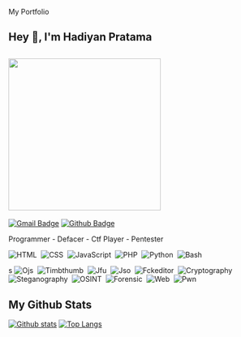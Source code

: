 
My Portfolio
## Hey 👋, I'm Hadiyan Pratama
## <img src="https://i.ibb.co/71cQZh5/IMG-20200521-WA0133.jpg" width="300" height="300">
[![Gmail Badge](https://img.shields.io/badge/-dhpriv8@gmail.com-c14438?style=flat&logo=Gmail&logoColor=black&link=mailto:dhpriv8@gmail.com)](mailto:dhpriv8@gmail.com) [![Github Badge](https://img.shields.io/badge/-beruangsalju-black?style=flat&logo=github&logoColor=red&link=https://github.com/beruangsalju/)](https://www.github.com/beruangsalju/)
<p align='left'>Programmer - Defacer - Ctf Player - Pentester </p>


![HTML](https://img.shields.io/badge/-HTML-282A36?style=flat&logo=HTML5)&nbsp;
![CSS](https://img.shields.io/badge/-CSS-282A36?style=flat&logo=CSS3&logoColor=1572B6)&nbsp;
![JavaScript](https://img.shields.io/badge/-JavaScript-282A36?style=flat&logo=Javascript)&nbsp;
![PHP](https://img.shields.io/badge/-PHP-282A36?style=flat&logo=PHP)&nbsp;
![Python](https://img.shields.io/badge/-Python-282A36?style=flat&logo=Python)&nbsp;
![Bash](https://img.shields.io/badge/-Shell-282A36?style=flat&logo=Shell)&nbsp;

s
![Ojs](https://img.shields.io/badge/-Ojs-282A36?style=flat&logo=Ojs)&nbsp;
![Timbthumb](https://img.shields.io/badge/-Timthumb-282A36?style=flat&logo=Timthumb)&nbsp;
![Jfu](https://img.shields.io/badge/-Jfu-282A36?style=flat&logo=Jfu)&nbsp;
![Jso](https://img.shields.io/badge/-Jso-282A36?style=flat&logo=Jso)&nbsp;
![Fckeditor](https://img.shields.io/badge/-Fckeditor-282A36?style=flat&logo=Fckeditor)&nbsp;
![Cryptography](https://img.shields.io/badge/-Cryptography-282A36?style=flat&logo=Cryptograhpy)&nbsp;
![Steganography](https://img.shields.io/badge/-Steganography-282A36?style=flat&logo=Steganography)&nbsp;
![OSINT](https://img.shields.io/badge/-OSINT-282A36?style=flat&logo=OSINT)&nbsp;
![Forensic](https://img.shields.io/badge/-Forensic-282A36?style=flat&logo=Forensic)&nbsp;
![Web](https://img.shields.io/badge/-Web-282A36?style=flat&logo=Web)&nbsp;
![Pwn](https://img.shields.io/badge/-Pwn-282A36?style=flat&logo=Pwn)&nbsp;









## My Github Stats

[![Github stats](https://github-readme-stats.vercel.app/api?username=beruangsalju&show_icons=true&include_all_commits=true&hide_border=true&bg_color=282A36&icon_color=686868&title_color=57c7ff&text_color=9aedfe&custom_title=My+Github+Stats)](https://github.com/beruangsalju/omest)
[![Top Langs](https://github-readme-stats.vercel.app/api/top-langs/?username=beruangsalju&layout=compact&hide_border=true&bg_color=282A36&icon_color=686868&title_color=57c7ff&tvext_color=9aedfe)](https://github.com/beruangsalju/omest)
 


